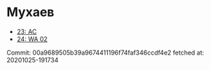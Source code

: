 # Мухаев
- [23: AC](23.md)
- [24: WA 02](24.md)

Commit: 00a9689505b39a9674411196f74faf346ccdf4e2
 fetched at: 20201025-191734
